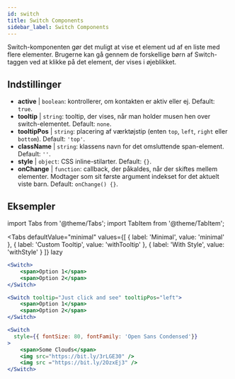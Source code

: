 ```yaml
---
id: switch
title: Switch Components
sidebar_label: Switch Components
---
```


Switch-komponenten gør det muligt at vise et element ud af en liste med flere elementer. Brugerne kan gå gennem de forskellige børn af Switch-taggen ved at klikke på det element, der vises i øjeblikket.

## Indstillinger

* __active__ | `boolean`: kontrollerer, om kontakten er aktiv eller ej. Default: `true`.
* __tooltip__ | `string`: tooltip, der vises, når man holder musen hen over switch-elementet. Default: `none`.
* __tooltipPos__ | `string`: placering af værktøjstip (enten `top`, `left`, `right` eller `bottom`). Default: `'top'`.
* __className__ | `string`: klassens navn for det omsluttende span-element. Default: `''`.
* __style__ | `object`: CSS inline-stilarter. Default: `{}`.
* __onChange__ | `function`: callback, der påkaldes, når der skiftes mellem elementer. Modtager som sit første argument indekset for det aktuelt viste barn. Default: `onChange() {}`.


## Eksempler

import Tabs from '@theme/Tabs';
import TabItem from '@theme/TabItem';

<Tabs
    defaultValue="minimal"
    values={[
        { label: 'Minimal', value: 'minimal' },
        { label: 'Custom Tooltip', value: 'withTooltip' },
        { label: 'With Style', value: 'withStyle' }
    ]}
    lazy
>

<TabItem value="minimal">

```jsx live
<Switch>
    <span>Option 1</span>
    <span>Option 2</span>
</Switch>
```

</TabItem>

<TabItem value="withTooltip">

```jsx live
<Switch tooltip="Just click and see" tooltipPos="left">
    <span>Option 1</span>
    <span>Option 2</span>
</Switch>
```

</TabItem>

<TabItem value="withStyle">

```jsx live
<Switch  
  style={{ fontSize: 80, fontFamily: 'Open Sans Condensed'}} 
>
    <span>Some Clouds</span>
    <img src="https://bit.ly/3rLGE30" />
    <img src ="https://bit.ly/2OzxEj3" />
</Switch>
```

</TabItem>

</Tabs>
